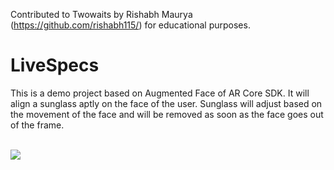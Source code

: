 Contributed to Twowaits by Rishabh Maurya (https://github.com/rishabh115/) for educational purposes.

# LiveSpecs
This is a demo project based on Augmented Face of AR Core SDK.
It will align a sunglass aptly on the face of the user.
Sunglass will adjust based on the movement of the face and will be removed as soon as the face goes out of the frame.
<br/>
<br/>

![](https://raw.githubusercontent.com/rishabh115/LiveSpecs/master/screenshots/screenshot1.png)
